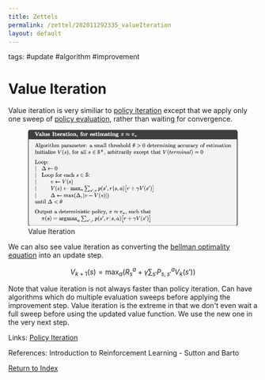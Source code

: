 ```yaml
---
title: Zettels
permalink: /zettel/202011292335_valueIteration
layout: default
---
```

tags: #update #algorithm #improvement

# Value Iteration

Value iteration is very similiar to [policy iteration](202011292319_policyIteration) 
except that we apply only one sweep of [policy evaluation](202011291938_iterativePolicyEvaluation), 
rather than waiting for convergence.

<figure>
  <img src="/Images/ReinforcementLearning/ValueIteration.png"
     alt="ALT"
     class="centerImage"
     style="width: 700px;" />
  <figcaption> Value Iteration </figcaption>     
</figure>

We can also see value iteration as converting the [bellman optimality equation](202011262156_bellmanOptimalityStateValue) 
into an update step.

$$
V_{k+1}(s) = \max_{a} \big( R_{s}^{a} + \gamma \sum_{s'} P_{s,s'}^{a} V_{k}(s') \big)
$$

Note that value iteration is not always faster than policy iteration. Can have algorithms which do multiple evaluation 
sweeps before applying the improvement step. Value iteration is the extreme in that we don't even wait a full sweep before using the updated 
value function. We use the new one in the very next step. 

Links: [Policy Iteration](202011292319_policyIteration)

References: Introduction to Reinforcement Learning - Sutton and Barto

[Return to Index](index)
